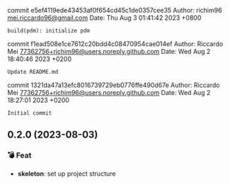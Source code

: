 commit e5ef4119ede43453af0f654cd45c1de0357cee35
Author: richim96 <mei.riccardo96@gmail.com>
Date:   Thu Aug 3 01:41:42 2023 +0800

    build(pdm): initialize pdm

commit f1ead508e1ce7612c20bdd4c08470954cae014ef
Author: Riccardo Mei <77362756+richim96@users.noreply.github.com>
Date:   Wed Aug 2 18:40:46 2023 +0200

    Update README.md

commit 1321da47a13efc8016739729eb0776ffe490d67e
Author: Riccardo Mei <77362756+richim96@users.noreply.github.com>
Date:   Wed Aug 2 18:27:01 2023 +0200

    Initial commit

## 0.2.0 (2023-08-03)

### 💣 Feat

- **skeleton**: set up project structure

